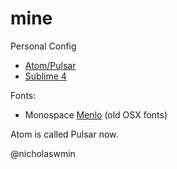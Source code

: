 # mine
Personal Config

- [Atom/Pulsar](/atom)
- [Sublime 4](/sublime)

Fonts:

- Monospace [Menlo][menlo] (old OSX fonts)

Atom is called Pulsar now.

@nicholaswmin

[menlo]: https://en.wikipedia.org/wiki/Menlo_(typeface)
